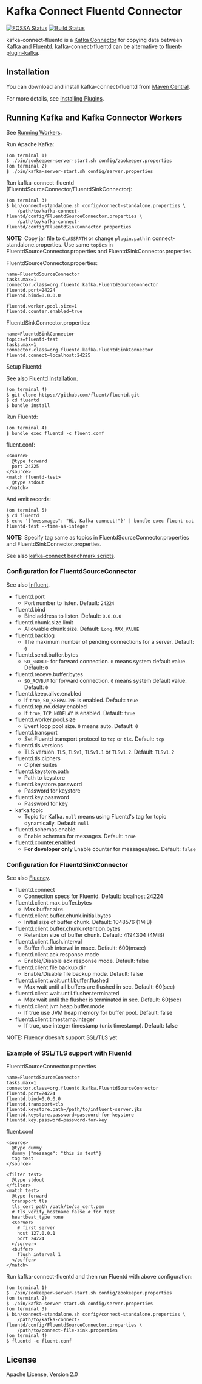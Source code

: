 # Kafka Connect Fluentd Connector

[![FOSSA Status](https://app.fossa.io/api/projects/git%2Bgithub.com%2Ffluent%2Fkafka-connect-fluentd.svg?type=shield)](https://app.fossa.io/projects/git%2Bgithub.com%2Ffluent%2Fkafka-connect-fluentd?ref=badge_shield)
[![Build Status](https://travis-ci.org/fluent/kafka-connect-fluentd.svg?branch=master)](https://travis-ci.org/fluent/kafka-connect-fluentd)

kafka-connect-fluentd is a [Kafka Connector](http://kafka.apache.org/documentation.html#connect) for copying data between Kafka and [Fluentd](https://www.fluentd.org/).
kafka-connect-fluentd can be alternative to [fluent-plugin-kafka](https://github.com/fluent/fluent-plugin-kafka).

## Installation

You can download and install kafka-connect-fluentd from [Maven Central](https://search.maven.org/#search%7Cga%7C1%7Ca%3A%22kafka-connect-fluentd%22).

For more details, see [Installing Plugins](https://docs.confluent.io/current/connect/userguide.html#installing-plugins).

## Running Kafka and Kafka Connector Workers

See [Running Workers](https://docs.confluent.io/current/connect/userguide.html#running-workers).

Run Apache Kafka:

```
(on terminal 1)
$ ./bin/zookeeper-server-start.sh config/zookeeper.properties 
(on terminal 2)
$ ./bin/kafka-server-start.sh config/server.properties
```

Run kafka-connect-fluentd (FluentdSourceConnector/FluentdSinkConnector):

```
(on terminal 3)
$ bin/connect-standalone.sh config/connect-standalone.properties \
    /path/to/kafka-connect-fluentd/config/FluentdSourceConnector.properties \
    /path/to/kafka-connect-fluentd/config/FluentdSinkConnector.properties
```

**NOTE:** Copy jar file to `CLASSPATH` or change `plugin.path` in connect-standalone.properties.
Use same `topics` in FluentdSourceConnector.properties and FluentdSinkConnector.properties.

FluentdSourceConnector.properties:

```
name=FluentdSourceConnector
tasks.max=1
connector.class=org.fluentd.kafka.FluentdSourceConnector
fluentd.port=24224
fluentd.bind=0.0.0.0

fluentd.worker.pool.size=1
fluentd.counter.enabled=true
```

FluentdSinkConnector.properties:

```
name=FluentdSinkConnector
topics=fluentd-test
tasks.max=1
connector.class=org.fluentd.kafka.FluentdSinkConnector
fluentd.connect=localhost:24225
```

Setup Fluentd:

See also [Fluentd Installation](https://docs.fluentd.org/v1.0/categories/installation).

```
(on terminal 4)
$ git clone https://github.com/fluent/fluentd.git
$ cd fluentd
$ bundle install
```

Run Fluentd:

```
(on terminal 4)
$ bundle exec fluentd -c fluent.conf
```

fluent.conf:

```aconf
<source>
  @type forward
  port 24225
</source>
<match fluentd-test>
  @type stdout
</match>
```

And emit records:

```
(on terminal 5)
$ cd fluentd
$ echo '{"messmages": "Hi, Kafka connect!"}' | bundle exec fluent-cat fluentd-test --time-as-integer
```

**NOTE:** Specify tag same as topics in FluentdSourceConnector.properties and FluentdSinkConnector.properties.

See also [kafka-connect benchmark scripts](https://github.com/fluent/fluentd-benchmark/tree/master/kafka-connect).

### Configuration for FluentdSourceConnector

See also [Influent](https://github.com/okumin/influent).

* fluentd.port
  * Port number to listen. Default: `24224`
* fluentd.bind
  * Bind address to listen. Default: `0.0.0.0`
* fluentd.chunk.size.limit
  * Allowable chunk size. Default: `Long.MAX_VALUE`
* fluentd.backlog
  * The maximum number of pending connections for a server. Default: `0`
* fluentd.send.buffer.bytes
  * `SO_SNDBUF` for forward connection. `0` means system default value. Default: `0`
* fluentd.receve.buffer.bytes
  * `SO_RCVBUF` for forward connection. `0` means system default value. Default: `0`
* fluentd.keep.alive.enabled
  * If `true`, `SO_KEEPALIVE` is enabled. Default: `true`
* fluentd.tcp.no.delay.enabled
  * If `true`, `TCP_NODELAY` is enabled. Default: `true`
* fluentd.worker.pool.size
  * Event loop pool size. `0` means auto. Default: `0`
* fluentd.transport
  * Set Fluentd transport protocol to `tcp` or `tls`. Default: `tcp`
* fluentd.tls.versions
  * TLS version. `TLS`, `TLSv1`, `TLSv1.1` or `TLSv1.2`. Default: `TLSv1.2`
* fluentd.tls.ciphers
  * Cipher suites
* fluentd.keystore.path
  * Path to keystore
* fluentd.keystore.password
  * Password for keystore
* fluentd.key.password
  * Password for key
* kafka.topic
  * Topic for Kafka. `null` means using Fluentd's tag for topic dynamically. Default: `null`
* fluentd.schemas.enable
  * Enable schemas for messages. Default: `true`
* fluentd.counter.enabled
  * **For developer only** Enable counter for messages/sec. Default: `false`

### Configuration for FluentdSinkConnector

See also [Fluency](https://github.com/komamitsu/fluency).

* fluentd.connect
  * Connection specs for Fluentd. Default: localhost:24224
* fluentd.client.max.buffer.bytes
  * Max buffer size.
* fluentd.client.buffer.chunk.initial.bytes
  * Initial size of buffer chunk. Default: 1048576 (1MiB)
* fluentd.client.buffer.chunk.retention.bytes
  * Retention size of buffer chunk. Default: 4194304 (4MiB)
* fluentd.client.flush.interval
  * Buffer flush interval in msec. Default: 600(msec)
* fluentd.client.ack.response.mode
  * Enable/Disable ack response mode. Default: false
* fluentd.client.file.backup.dir
  * Enable/Disable file backup mode. Default: false
* fluentd.client.wait.until.buffer.flushed
  * Max wait until all buffers are flushed in sec. Default: 60(sec)
* fluentd.client.wait.until.flusher.terminated
  * Max wait until the flusher is terminated in sec. Default: 60(sec)
* fluentd.client.jvm.heap.buffer.mode
  * If true use JVM heap memory for buffer pool. Default: false
* fluentd.client.timestamp.integer
  * If true, use integer timestamp (unix timestamp). Default: false

NOTE: Fluency doesn't support SSL/TLS yet

### Example of SSL/TLS support with Fluentd

FluentdSourceConnector.properties

```
name=FluentdSourceConnector
tasks.max=1
connector.class=org.fluentd.kafka.FluentdSourceConnector
fluentd.port=24224
fluentd.bind=0.0.0.0
fluentd.transport=tls
fluentd.keystore.path=/path/to/influent-server.jks
fluentd.keystore.password=password-for-keystore
fluentd.key.password=password-for-key
```

fluent.conf

```aconf
<source>
  @type dummy
  dummy {"message": "this is test"}
  tag test
</source>

<filter test>
  @type stdout
</filter>
<match test>
  @type forward
  transport tls
  tls_cert_path /path/to/ca_cert.pem
  # tls_verify_hostname false # for test
  heartbeat_type none
  <server>
    # first server
    host 127.0.0.1
    port 24224
  </server>
  <buffer>
    flush_interval 1
  </buffer>
</match>
```

Run kafka-connect-fluentd and then run Fluentd with above configuration:

```text
(on terminal 1)
$ ./bin/zookeeper-server-start.sh config/zookeeper.properties
(on terminal 2)
$ ./bin/kafka-server-start.sh config/server.properties
(on terminal 3)
$ bin/connect-standalone.sh config/connect-standalone.properties \
    /path/to/kafka-connect-fluentd/config/FluentdSourceConnector.properties \
    /path/to/connect-file-sink.properties
(on terminal 4)
$ fluentd -c fluent.conf
```

## License

Apache License, Version 2.0

